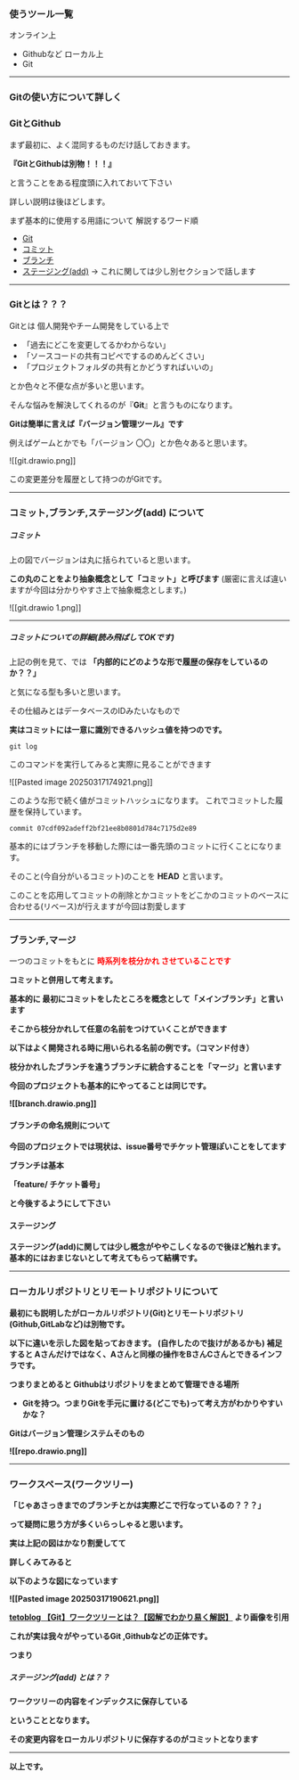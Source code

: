 ### 使うツール一覧

オンライン上
- Githubなど
ローカル上
- Git
---
### Gitの使い方について詳しく

### GitとGithub
まず最初に、よく混同するものだけ話しておきます。

**『GitとGithubは別物！！！』**

と言うことをある程度頭に入れておいて下さい

詳しい説明は後ほどします。


まず基本的に使用する用語について
解説するワード順
- [Git](#Gitとは？？？)
- [コミット](#コミット)
- [ブランチ](#ブランチ,マージ)
- [ステージング(add)](#ステージング) → これに関しては少し別セクションで話します
---

### Gitとは？？？

Gitとは
個人開発やチーム開発をしている上で
- 「過去にどこを変更してるかわからない」
- 「ソースコードの共有コピペでするのめんどくさい」
- 「プロジェクトフォルダの共有とかどうすればいいの」

とか色々と不便な点が多いと思います。

そんな悩みを解決してくれるのが『**Git**』と言うものになります。

 **Gitは簡単に言えば『バージョン管理ツール』です**

例えばゲームとかでも「バージョン 〇〇」とか色々あると思います。

![[git.drawio.png]]

この変更差分を履歴として持つのがGitです。

---

### コミット,ブランチ,ステージング(add) について

##### コミット
上の図でバージョンは丸に括られていると思います。

**この丸のことをより抽象概念として「コミット」と呼びます**
(厳密に言えば違いますが今回は分かりやすさ上で抽象概念とします。)

![[git.drawio 1.png]]




--- 

##### コミットについての詳細(読み飛ばしてOKです)

上記の例を見て、では
**「内部的にどのような形で履歴の保存をしているのか？？」**

と気になる型も多いと思います。

その仕組みとはデータベースのIDみたいなもので

**実はコミットには一意に識別できるハッシュ値を持つのです。**


```shell
git log
```
このコマンドを実行してみると実際に見ることができます


![[Pasted image 20250317174921.png]]

このような形で続く値がコミットハッシュになります。
これでコミットした履歴を保持しています。
```git
commit 07cdf092adeff2bf21ee8b0801d784c7175d2e89
```

基本的にはブランチを移動した際には一番先頭のコミットに行くことになります。

そのこと(今自分がいるコミット)のことを **HEAD**
と言います。

このことを応用してコミットの削除とかコミットをどこかのコミットのベースに合わせる(リベース)が行えますが今回は割愛します


---


### ブランチ,マージ

一つのコミットをもとに <strong><span style ="color: red;"> 時系列を枝分かれ</style> </strog>させていることです

コミットと併用して考えます。

基本的に **最初にコミットをしたところを概念として「メインブランチ」と言います**

そこから枝分かれして任意の名前をつけていくことができます

以下はよく開発される時に用いられる名前の例です。（コマンド付き）

**枝分かれしたブランチを違うブランチに統合することを「マージ」と言います**

今回のプロジェクトも基本的にやってることは同じです。


![[branch.drawio.png]]




#### ブランチの命名規則について

今回のプロジェクトでは現状は、issue番号でチケット管理ぽいことをしてます

ブランチは基本

「feature/ チケット番号」

と今後するようにして下さい

#### ステージング
ステージング(add)に関しては少し概念がややこしくなるので後ほど触れます。
基本的にはおまじないとして考えてもらって結構です。


---

### ローカルリポジトリとリモートリポジトリについて

最初にも説明したがローカルリポジトリ(Git)とリモートリポジトリ(Github,GitLabなど)は別物です。

以下に違いを示した図を貼っておきます。
(自作したので抜けがあるかも)
補足すると
Aさんだけではなく、Aさんと同様の操作をBさんCさんとできるインフラです。

つまりまとめると
**Githubはリポジトリをまとめて管理できる場所**
- Gitを持つ。つまりGitを手元に置ける(どこでも)って考え方がわかりやすいかな？

**Gitはバージョン管理システムそのもの**

![[repo.drawio.png]]

---

### ワークスペース(ワークツリー)

**「じゃあさっきまでのブランチとかは実際どこで行なっているの？？？」**

って疑問に思う方が多くいらっしゃると思います。

実は上記の図はかなり割愛してて

詳しくみてみると

以下のような図になっています


![[Pasted image 20250317190621.png]]

[tetoblog 【Git】ワークツリーとは？【図解でわかり易く解説】](https://tetoblog.org/2021/06/git-worktree/) より画像を引用


これが実は我々がやっているGit ,Githubなどの正体です。

つまり 
##### ステージング(add) とは？？

**ワークツリーの内容をインデックスに保存している**

ということとなります。

**その変更内容をローカルリポジトリに保存するのがコミットとなります**


---

以上です。